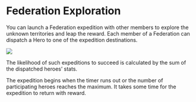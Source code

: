 # Federation Exploration

 You can launch a Federation expedition with other members to explore the unknown territories and leap the reward. Each member of a Federation can dispatch a Hero to one of the expedition destinations.

![](http://astrokings.s3.amazonaws.com/html/img/help/603_001fedexploration.JPG)

The likelihood of such expeditions to succeed is calculated by the sum of the dispatched heroes’ stats.

The expedition begins when the timer runs out or the number of participating heroes reaches the maximum. It takes some time for the expedition to return with reward.